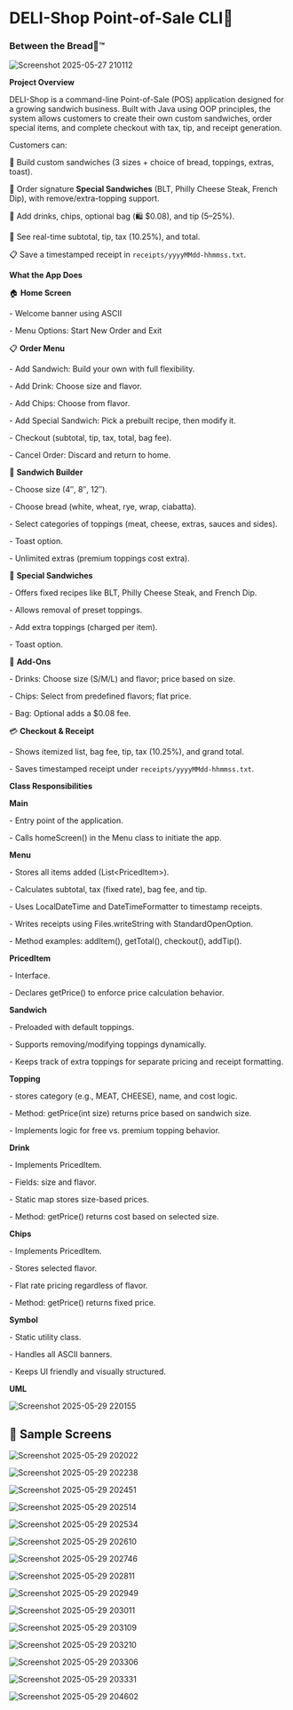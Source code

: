 <h1><strong>DELI-Shop Point-of-Sale CLI🛒</strong></h1>
<h3><strong>Between the Bread🥪™</strong></h3>





![Screenshot 2025-05-27 210112](https://github.com/user-attachments/assets/791dcfdf-377a-4cd0-a0da-f7e19d1ca13a)






<p><strong>Project Overview</strong></p>
<p>DELI-Shop is a command-line Point-of-Sale (POS) application designed for a growing sandwich business. Built with Java using OOP principles, the system allows customers to create their own custom sandwiches, order special items, and complete checkout with tax, tip, and receipt generation.</p>
<p>Customers can:</p>
<p>🥪 Build custom sandwiches (3 sizes + choice of bread, toppings, extras, toast).</p>
<p>🥪 Order signature <strong>Special Sandwiches</strong> (BLT, Philly Cheese Steak, French Dip), with remove/extra-topping support.</p>
<p>🥤 Add drinks, chips, optional bag (🛍 $0.08), and tip (5–25%).</p>
<p>📜 See real-time subtotal, tip, tax (10.25%), and total.</p>
<p>📋 Save a timestamped receipt in <code>receipts/yyyyMMdd-hhmmss.txt</code>.</p>

<p><strong>What the App Does</strong></p>
<p>🏠 <strong>Home Screen</strong></p>
<p>- Welcome banner using ASCII</p>
<p>- Menu Options: Start New Order and Exit</p>

<p>📋 <strong>Order Menu</strong></p>
<p>- Add Sandwich: Build your own with full flexibility.</p>
<p>- Add Drink: Choose size and flavor.</p>
<p>- Add Chips: Choose from flavor.</p>
<p>- Add Special Sandwich: Pick a prebuilt recipe, then modify it.</p>
<p>- Checkout (subtotal, tip, tax, total, bag fee).</p>
<p>- Cancel Order: Discard and return to home.</p>

<p>🥪 <strong>Sandwich Builder</strong></p>
<p>- Choose size (4″, 8″, 12″).</p>
<p>- Choose bread (white, wheat, rye, wrap, ciabatta).</p>
<p>- Select categories of toppings (meat, cheese, extras, sauces and sides).</p>
<p>- Toast option.</p>
<p>- Unlimited extras (premium toppings cost extra).</p>

<p>🥙 <strong>Special Sandwiches</strong></p>
<p>- Offers fixed recipes like BLT, Philly Cheese Steak, and French Dip.</p>
<p>- Allows removal of preset toppings.</p>
<p>- Add extra toppings (charged per item).</p>
<p>- Toast option.</p>

<p>🍟 <strong>Add-Ons</strong></p>
<p>- Drinks: Choose size (S/M/L) and flavor; price based on size.</p>
<p>- Chips: Select from predefined flavors; flat price.</p>
<p>- Bag: Optional adds a $0.08 fee.</p>

<p>💳 <strong>Checkout & Receipt</strong></p>
<p>- Shows itemized list, bag fee, tip, tax (10.25%), and grand total.</p>
<p>- Saves timestamped receipt under <code>receipts/yyyyMMdd-hhmmss.txt</code>.</p>

<p><strong>Class Responsibilities</strong></p>

<p><strong>Main</strong></p>
<p>- Entry point of the application.</p>
<p>- Calls homeScreen() in the Menu class to initiate the app.</p>

<p><strong>Menu</strong></p>
<p>- Stores all items added (List&lt;PricedItem&gt;).</p>
<p>- Calculates subtotal, tax (fixed rate), bag fee, and tip.</p>
<p>- Uses LocalDateTime and DateTimeFormatter to timestamp receipts.</p>
<p>- Writes receipts using Files.writeString with StandardOpenOption.</p>
<p>- Method examples: addItem(), getTotal(), checkout(), addTip().</p>

<p><strong>PricedItem</strong></p>
<p>- Interface.</p>
<p>- Declares getPrice() to enforce price calculation behavior.</p>

<p><strong>Sandwich</strong></p>
<p>- Preloaded with default toppings.</p>
<p>- Supports removing/modifying toppings dynamically.</p>
<p>- Keeps track of extra toppings for separate pricing and receipt formatting.</p>

<p><strong>Topping</strong></p>
<p>- stores category (e.g., MEAT, CHEESE), name, and cost logic.</p>
<p>- Method: getPrice(int size) returns price based on sandwich size.</p>
<p>- Implements logic for free vs. premium topping behavior.</p>

<p><strong>Drink</strong></p>
<p>- Implements PricedItem.</p>
<p>- Fields: size and flavor.</p>
<p>- Static map stores size-based prices.</p>
<p>- Method: getPrice() returns cost based on selected size.</p>

<p><strong>Chips</strong></p>
<p>- Implements PricedItem.</p>
<p>- Stores selected flavor.</p>
<p>- Flat rate pricing regardless of flavor.</p>
<p>- Method: getPrice() returns fixed price.</p>

<p><strong>Symbol</strong></p>
<p>- Static utility class.</p>
<p>- Handles all ASCII banners.</p>
<p>- Keeps UI friendly and visually structured.</p>

**UML**

![Screenshot 2025-05-29 220155](https://github.com/user-attachments/assets/f2e9e333-3af3-4d7d-b031-b6c4a7b3589a)

## 📸 Sample Screens
![Screenshot 2025-05-29 202022](https://github.com/user-attachments/assets/04517e4e-c4fc-4e49-be7d-b2cfe6de450a)

![Screenshot 2025-05-29 202238](https://github.com/user-attachments/assets/9a0b3619-d68d-45aa-9918-c34d1e7cbc8a)

![Screenshot 2025-05-29 202451](https://github.com/user-attachments/assets/b957628c-bb1a-4583-827f-1d58c01b27b6)

![Screenshot 2025-05-29 202514](https://github.com/user-attachments/assets/0fe4668d-33b8-448c-b1c9-9dc615fdef3a)

![Screenshot 2025-05-29 202534](https://github.com/user-attachments/assets/a581aedf-4891-4db7-9e99-b9e09657df49)

![Screenshot 2025-05-29 202610](https://github.com/user-attachments/assets/09ba991d-9d66-4e42-b463-bad977b6f129)

![Screenshot 2025-05-29 202746](https://github.com/user-attachments/assets/580abf28-f4de-4d17-8f62-dab6b8160715)

![Screenshot 2025-05-29 202811](https://github.com/user-attachments/assets/00550c5a-4b6b-49f8-a2b4-cd8da68f226a)

![Screenshot 2025-05-29 202949](https://github.com/user-attachments/assets/fdb8ea7e-b9ad-49e2-96ac-0589c4cfa317)

![Screenshot 2025-05-29 203011](https://github.com/user-attachments/assets/728aca52-4c6c-4dd6-a79f-ada7bee339bb)

![Screenshot 2025-05-29 203109](https://github.com/user-attachments/assets/8d7a369f-bc6b-488a-af57-542417b960ed)

![Screenshot 2025-05-29 203210](https://github.com/user-attachments/assets/54322ec7-891c-4dca-a9f3-855fc7e77273)

![Screenshot 2025-05-29 203306](https://github.com/user-attachments/assets/86c1a469-e88b-4987-a702-76c00883d6df)

![Screenshot 2025-05-29 203331](https://github.com/user-attachments/assets/2d911f11-8928-4abb-b88c-a33638b8b224)

![Screenshot 2025-05-29 204602](https://github.com/user-attachments/assets/9dfc104a-1192-49c6-8a3f-8b7077ed09fd)


















